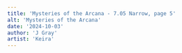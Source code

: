 ```yaml
---
title: 'Mysteries of the Arcana - 7.05 Narrow, page 5'
alt: 'Mysteries of the Arcana'
date: '2024-10-03'
author: 'J Gray'
artist: 'Keira'
---
```

